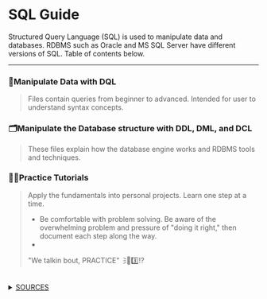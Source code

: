 # **SQL Guide**
Structured Query Language (SQL) is used to manipulate data and databases. RDBMS such as Oracle and MS SQL Server have different versions of SQL. Table of contents below. 

---

### 📶Manipulate Data with DQL
> Files contain queries from beginner to advanced. Intended for user to understand syntax concepts.



### 🗂️Manipulate the Database structure with DDL, DML, and DCL
> These files explain how the database engine works and RDBMS tools and techniques.



### ✍🏼Practice Tutorials
> Apply the fundamentals into personal projects. Learn one step at a time.
>
> - Be comfortable with problem solving. Be aware of the overwhelming problem and pressure of "doing it right," then document each step along the way.
> - 
> "We talkin bout, PRACTICE"🗦🐐3️⃣⁉️

<br>

<details>
  <summary><ins>SOURCES</ins></summary>

### 😤📺 Youtube University! Support these channels! 

> Beginner SQL w/ Joey Blue - https://www.youtube.com/@joeyblue1/playlists <br />
>
> Intermediate to Advanced SQL w/ Alex the Analyst - https://www.youtube.com/channel/UC7cs8q-gJRlGwj4A8OmCmXg/playlists <br />
>
> How the MS SQL Engine works w/ Brent Ozar - https://www.youtube.com/watch?v=fERXOywBhlA <br />
>
> BI Interview Q&A - https://www.youtube.com/c/Csharp-video-tutorialsBlogspot/playlists <br />
>
> Joe Celko
>
> Conceptual SQL w/ Visualizations https://www.youtube.com/@ByteByteGo
>
> https://www.youtube.com/@GuyInACube/playlists What are common table expressions?
<!--
-->


</details>
